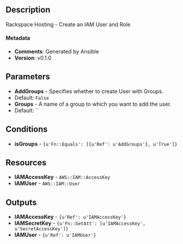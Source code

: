 
## Description

Rackspace Hosting - Create an IAM User and Role

#### Metadata

 * **Comments**: Generated by Ansible
 * **Version**: v0.1.0

## Parameters

 * **AddGroups** - Specifies whether to create User with Groups.
  * Default: `False`
 * **Groups** - A name of a group to which you want to add the user.
  * Default: ``

## Conditions

 * **isGroups** - `{u'Fn::Equals': [{u'Ref': u'AddGroups'}, u'True']}`

## Resources

 * **IAMAccessKey** - `AWS::IAM::AccessKey`
 * **IAMUser** - `AWS::IAM::User`

## Outputs

 * **IAMAccessKey** - `{u'Ref': u'IAMAccessKey'}`
 * **IAMSecretKey** - `{u'Fn::GetAtt': [u'IAMAccessKey', u'SecretAccessKey']}`
 * **IAMUser** - `{u'Ref': u'IAMUser'}`